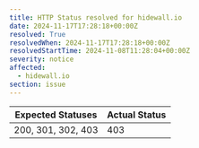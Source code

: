 ```yaml
---
title: HTTP Status resolved for hidewall.io
date: 2024-11-17T17:28:18+00:00Z
resolved: True
resolvedWhen: 2024-11-17T17:28:18+00:00Z
resolvedStartTime: 2024-11-08T11:28:04+00:00Z
severity: notice
affected:
  - hidewall.io
section: issue
---
```


| Expected Statuses | Actual Status  |
|-------------------|----------------|
| 200, 301, 302, 403 | 403 |
